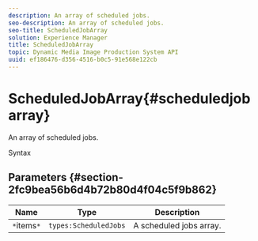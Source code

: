 ```yaml
---
description: An array of scheduled jobs.
seo-description: An array of scheduled jobs.
seo-title: ScheduledJobArray
solution: Experience Manager
title: ScheduledJobArray
topic: Dynamic Media Image Production System API
uuid: ef186476-d356-4516-b0c5-91e568e122cb
---
```


# ScheduledJobArray{#scheduledjobarray}

An array of scheduled jobs.

 Syntax 

## Parameters {#section-2fc9bea56b6d4b72b80d4f04c5f9b862}

|  Name  | Type  | Description  |
|---|---|---|
|  `*`items`*`  | `types:ScheduledJobs`  | A scheduled jobs array.  |

